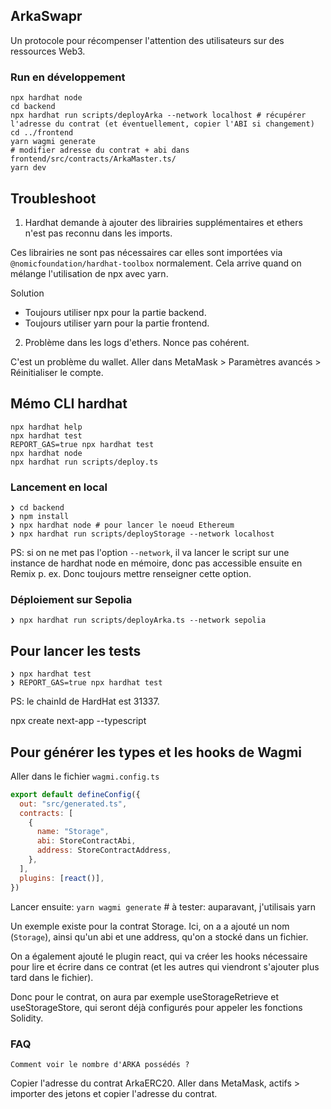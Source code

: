## ArkaSwapr

Un protocole pour récompenser l'attention des utilisateurs sur des ressources Web3.

### Run en développement

```
npx hardhat node
cd backend
npx hardhat run scripts/deployArka --network localhost # récupérer l'adresse du contrat (et éventuellement, copier l'ABI si changement)
cd ../frontend
yarn wagmi generate
# modifier adresse du contrat + abi dans frontend/src/contracts/ArkaMaster.ts/
yarn dev
```

## Troubleshoot

1. Hardhat demande à ajouter des librairies supplémentaires et ethers n'est pas reconnu dans les imports.

Ces librairies ne sont pas nécessaires car elles sont importées via `@nomicfoundation/hardhat-toolbox` normalement.
Cela arrive quand on mélange l'utilisation de npx avec yarn. 

Solution 
- Toujours utiliser npx pour la partie backend.
- Toujours utiliser yarn pour la partie frontend.

2. Problème dans les logs d'ethers. Nonce pas cohérent.

C'est un problème du wallet. Aller dans MetaMask > Paramètres avancés > Réinitialiser le compte.



## Mémo CLI hardhat

```shell
npx hardhat help
npx hardhat test
REPORT_GAS=true npx hardhat test
npx hardhat node
npx hardhat run scripts/deploy.ts
```
### Lancement en local

```shell
❯ cd backend
❯ npm install
❯ npx hardhat node # pour lancer le noeud Ethereum
❯ npx hardhat run scripts/deployStorage --network localhost
```

PS: si on ne met pas l'option `--network`, il va lancer le script sur une instance de hardhat node en mémoire, donc pas accessible ensuite en Remix p. ex. Donc toujours mettre renseigner cette option.

### Déploiement sur Sepolia

```shell
❯ npx hardhat run scripts/deployArka.ts --network sepolia
```

## Pour lancer les tests

```shell
❯ npx hardhat test
❯ REPORT_GAS=true npx hardhat test
```

PS: le chainId de HardHat est 31337.


npx create next-app --typescript

## Pour générer les types et les hooks de Wagmi

Aller dans le fichier `wagmi.config.ts`

```js
export default defineConfig({
  out: "src/generated.ts",
  contracts: [
    {
      name: "Storage",
      abi: StoreContractAbi,
      address: StoreContractAddress,
    },
  ],
  plugins: [react()],
})
```

Lancer ensuite: `yarn wagmi generate` # à tester: auparavant, j'utilisais yarn

Un exemple existe pour la contrat Storage.
Ici, on a a ajouté un nom (`Storage`), ainsi qu'un abi et une address, qu'on a stocké dans un fichier.

On a également ajouté le plugin react, qui va créer les hooks nécessaire pour lire et écrire dans ce contrat (et les autres qui viendront s'ajouter plus tard dans le fichier).

Donc pour le contrat, on aura par exemple useStorageRetrieve et useStorageStore, qui seront déjà configurés pour appeler les fonctions Solidity.

### FAQ

`Comment voir le nombre d'ARKA possédés ?`

Copier l'adresse du contrat ArkaERC20.
Aller dans MetaMask, actifs > importer des jetons et copier l'adresse du contrat.